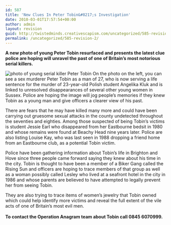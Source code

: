 ```yaml
---
id: 587
title: 'New Clues In Peter Tobin&#8217;s Investigation'
date: 2010-03-01T17:57:54+00:00
author: admin
layout: revision
guid: http://twistedminds.creativescapism.com/uncategorized/585-revision-2/
permalink: /uncategorized/585-revision-2/
---
```

<p class="dropcap-first">
  <strong>A new photo of young Peter Tobin resurfaced and presents the latest clue police are hoping will unravel the past of one of Britain&#8217;s most notorious serial killers. </strong>
</p>

<img src="img/post/YoungPeterTobin.jpg" alt="photo of young serial killer Peter Tobin" title="young Peter Tobin" class="left" /> On the photo on the left, you can see a sex murderer Peter Tobin as a man of 27, who is now serving a life sentence for the murder of 23-year-old Polish student Angelika Kluk and is linked to unresolved disappearances of several other young women in Sussex. Police are hoping the image will jog people&#8217;s memories if they knew Tobin as a young man and give officers a clearer view of his past.

There are fears that he may have killed many more and could have been carrying out gruesome sexual attacks in the county undetected throughout the seventies and eighties. Among those suspected of being Tobin&#8217;s victims is student Jessie Earl who disappeared from her Eastbourne bedsit in 1980 and whose remains were found at Beachy Head nine years later. Police are also listing Louise Kay, who was last seen in 1988 dropping a friend home from an Eastbourne club, as a potential Tobin victim.

<p style="text-align: left;">
  Police have been gathering information about Tobin&#8217;s life in Brighton and Hove since three people came forward saying they knew about his time in the city. Tobin is thought to have been a member of a Biker Gang called the Rising Sun and officers are hoping to trace members of that group as well as a woman possibly called Lesley who lived at a seafront hotel in the city in 1986 and whose parents are believed to have attempted to legally prevent her from seeing Tobin.
</p>

<p style="text-align: left;">
  They are also trying to trace items of women&#8217;s jewelry that Tobin owned which could help identify more victims and reveal the full extent of the vile acts of one of Britain&#8217;s most evil men.<br /> <strong><br /> To contact the Operation Anagram team about Tobin call 0845 6070999. </strong>
</p>